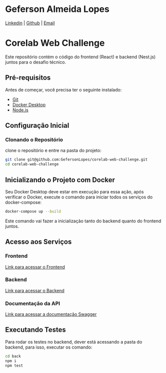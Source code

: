# Geferson Almeida Lopes

[Linkedin](https://www.linkedin.com/in/algeferson/) |
[Github](https://github.com/GefersonLopes) | 
[Email](mailto:gefersonjefrey@gmail.com)

# Corelab Web Challenge

Este repositório contém o código do frontend (React) e backend (Nest.js) juntos para o desafio técnico.

## Pré-requisitos

Antes de começar, você precisa ter o seguinte instalado:
- [Git](https://git-scm.com/)
- [Docker Desktop](https://www.docker.com/products/docker-desktop)
- [Node.js](https://nodejs.org/en/)

## Configuração Inicial

### Clonando o Repositório

clone o repositório e entre na pasta do projeto:

```bash
git clone git@github.com:GefersonLopes/corelab-web-challenge.git
cd corelab-web-challenge
```

## Inicializando o Projeto com Docker

Seu Docker Desktop deve estar em execução para essa ação, após verificar o Docker, execute o comando para iniciar todos os serviços do docker-compose:

```bash
docker-compose up --build
```

Este comando vai fazer a inicialização tanto do backend quanto do frontend juntos.

## Acesso aos Serviços

### Frontend

[Link para acessar o Frontend](http://localhost:3000)

### Backend

[Link para acessar o Backend](http://localhost:3001)

### Documentação da API

[Link para acessar a documentação Swagger](http://localhost:3001/docs)

## Executando Testes

Para rodar os testes no backend, dever está acessando a pasta do backend, para isso, executar os comando:

```bash
cd back
npm i
npm test

```